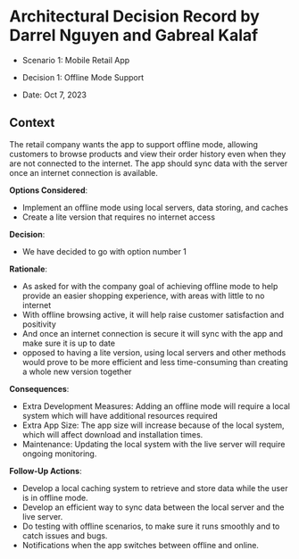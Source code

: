 # Architectural Decision Record by Darrel Nguyen and Gabreal Kalaf

  * Scenario 1: Mobile Retail App

  * Decision 1: Offline Mode Support

  * Date: Oct 7, 2023

## Context 
  The retail company wants the app to support offline mode, allowing customers to browse products and view their order history even when they are not connected to the internet. The app should sync data with the server once an internet connection is available.

**Options Considered**:
  * Implement an offline mode using local servers, data storing, and caches
  * Create a lite version that requires no internet access 

**Decision**:
  * We have decided to go with option number 1

**Rationale**:
  * As asked for with the company goal of achieving offline mode to help provide an easier shopping experience, with areas with little to no internet
  * With offline browsing active, it will help raise customer satisfaction and positivity
  * And once an internet connection is secure it will sync with the app and make sure it is up to date
  * opposed to having a lite version, using local servers and other methods would prove to be more efficient and less time-consuming than creating a whole new version together

**Consequences**:
  * Extra Development Measures: Adding an offline mode will require a local system which will have additional resources required
  * Extra App Size: The app size will increase because of the local system, which will affect download and installation times.
  * Maintenance: Updating the local system with the live server will require ongoing monitoring.


**Follow-Up Actions**:
  * Develop a local caching system to retrieve and store data while the user is in offline mode.
  * Develop an efficient way to sync data between the local server and the live server.
  * Do testing with offline scenarios, to make sure it runs smoothly and to catch issues and bugs.
  * Notifications when the app switches between offline and online.

    
       